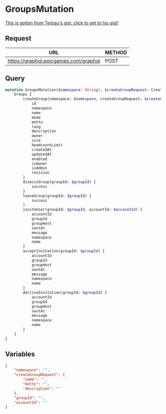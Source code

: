 # GroupsMutation

[This is gotten from Terbau's gist, click to get to his gist!](https://gist.github.com/Terbau/f36990a1d608f65645206835e708d488)

## Request
| URL | METHOD |
| - | - |
| https://graphql.epicgames.com/graphql | POST |

## Query
```graphql
mutation GroupsMutation($namespace: String!, $createGroupRequest: CreateGroupRequest!, $groupId: String!, $accountId: String!) {
    Groups {
        createGroup(namespace: $namespace, createGroupRequest: $createGroupRequest) {
            id
            namespace
            name
            mode
            motto
            lang
            description
            owner
            size
            headcountLimit
            createdAt
            updatedAt
            enabled
            isOwner
            isAdmin
            revision
        }
        dismissGroup(groupId: $groupId) {
            success
        }
        leaveGroup(groupId: $groupId) {
            success
        }
        inviteUser(groupId: $groupId, accountId: $accountId) {
            accountId
            groupId
            groupHost
            sentAt
            message
            namespace
            name
        }
        acceptInvitation(groupId: $groupId) {
            accountId
            groupId
            groupHost
            sentAt
            message
            namespace
            name
        }
        declineInvitation(groupId: $groupId) {
            accountId
            groupId
            groupHost
            sentAt
            message
            namespace
            name
        }
    }
}
```

## Variables
```json
{
    "namespace": "",
    "createGroupRequest": {
        "name": "",
        "motto": "",
        "description": ""
    },
    "groupId": "",
    "accountId": ""
}
```